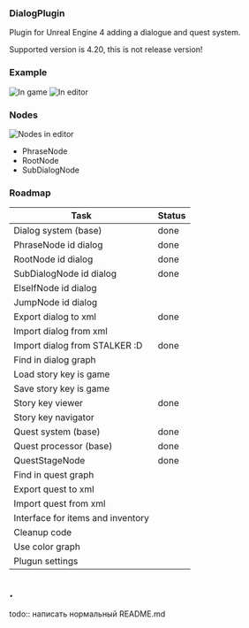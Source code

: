 ### DialogPlugin
Plugin for Unreal Engine 4 adding a dialogue and quest system.

Supported version is 4.20, this is not release version!

### Example

![In game](https://raw.githubusercontent.com/mrkriv/DialogPlugin/master/docs/images/ExamplePlay.png)
![In editor](https://raw.githubusercontent.com/mrkriv/DialogPlugin/master/docs/images/ExampleEditor.png)

### Nodes
![Nodes in editor](https://raw.githubusercontent.com/mrkriv/DialogPlugin/master/docs/images/Nodes.png)

 - PhraseNode
 - RootNode
 - SubDialogNode

### Roadmap


| Task  	                	| Status 
| --- 	                    	| ---	
| Dialog system (base) 			| done 
| PhraseNode id dialog  		| done 	
| RootNode id dialog  			| done 	
| SubDialogNode id dialog  		| done 	
| ElseIfNode id dialog  		| 		
| JumpNode id dialog  			| 		
| Export dialog to xml  		| done	
| Import dialog from xml  		| 		
| Import dialog from STALKER :D	| done 	
| Find in dialog graph  		| 
| Load story key is game  		| 
| Save story key is game  		| 
| Story key viewer  			| done 	
| Story key navigator  			|
| Quest system (base) 			| done 	
| Quest processor (base) 		| done 	
| QuestStageNode 		    	| done
| Find in quest graph  	    	| 
| Export quest to xml  			| 		
| Import quest from xml  		| 		
| Interface for items and inventory | 
| Cleanup code  				|   	
| Use color graph  				| 		
| Plugun settings  				| 		

 
## .
todo:: написать нормальный README.md
